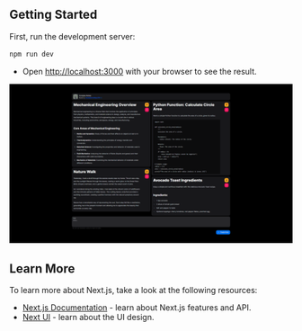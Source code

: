 ## Getting Started

First, run the development server:

```bash
npm run dev
```

- Open [http://localhost:3000](http://localhost:3000) with your browser to see the result.

![Screenshot](https://github.com/Abubakersiddique761/portfolio-data/blob/main/images/complex-notes.png?raw=true)

## Learn More

To learn more about Next.js, take a look at the following resources:

- [Next.js Documentation](https://nextjs.org/docs) - learn about Next.js features and API.
- [Next UI](https://nextui.org/) - learn about the UI design.
